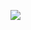 ![](http://www.plantuml.com/plantuml/proxy?cache=no&src=https://raw.githubusercontent.com/oleksandrblazhko/ai201-kebap/laboratory-work-7/2-SoftwareDesign/2.7-PlantUML/DataModel.puml)
